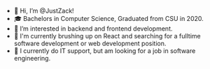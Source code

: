 - 👋 Hi, I’m @JustZack!
- 🎓 Bachelors in Computer Science, Graduated from CSU in 2020.
- 👀 I’m interested in backend and frontend development.
- 🌱 I'm currently brushing up on React and searching for a fulltime software development or web development position.
- 💼 I currently do IT support, but am looking for a job in software engineering.

<!---
JustZack/JustZack is a ✨ special ✨ repository because its `README.md` (this file) appears on your GitHub profile.
You can click the Preview link to take a look at your changes.
--->
